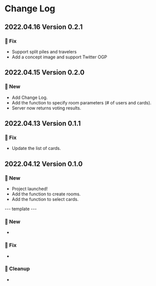 # Change Log

## 2022.04.16 Version 0.2.1

### 🔧 Fix
* Support split piles and travelers
* Add a concept image and support Twitter OGP

## 2022.04.15 Version 0.2.0

### 🚀 New
* Add Change Log.
* Add the function to specify room parameters (# of users and cards).
* Server now returns voting results.

## 2022.04.13 Version 0.1.1

### 🔧 Fix
* Update the list of cards.

## 2022.04.12 Version 0.1.0

### 🚀 New
* Project launched!
* Add the function to create rooms.
* Add the function to select cards.

--- template ---

### 🚀 New
*

### 🔧 Fix
*

### 🧹 Cleanup
*